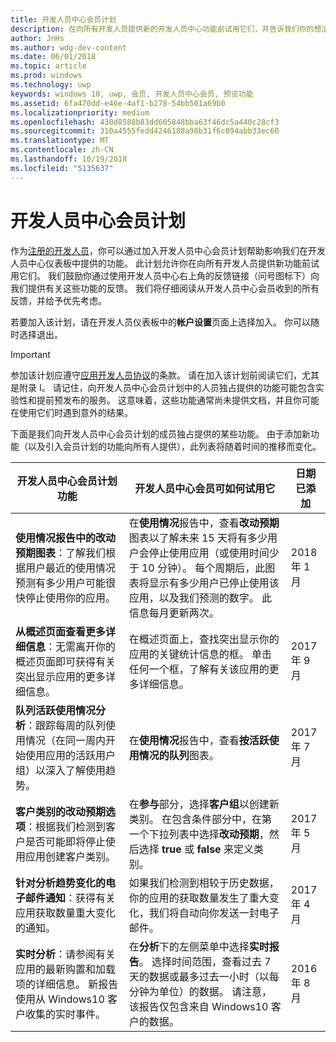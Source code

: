 ```yaml
---
title: 开发人员中心会员计划
description: 在向所有开发人员提供新的开发人员中心功能前试用它们，并告诉我们你的想法。
author: JnHs
ms.author: wdg-dev-content
ms.date: 06/01/2018
ms.topic: article
ms.prod: windows
ms.technology: uwp
keywords: windows 10, uwp, 会员, 开发人员中心会员, 预览功能
ms.assetid: 6fa470dd-e46e-4af1-b278-54bb501a69b0
ms.localizationpriority: medium
ms.openlocfilehash: 430d8588b83dd605848bba63f46dc5a440c28cf3
ms.sourcegitcommit: 310a4555fedd4246188a98b31f6c094abb33ec60
ms.translationtype: MT
ms.contentlocale: zh-CN
ms.lasthandoff: 10/19/2018
ms.locfileid: "5135637"
---
```

# <a name="dev-center-insider-program"></a>开发人员中心会员计划

作为[注册的开发人员](http://go.microsoft.com/fwlink/?LinkID=615100)，你可以通过加入开发人员中心会员计划帮助影响我们在开发人员中心仪表板中提供的功能。 此计划允许你在向所有开发人员提供新功能前试用它们。 我们鼓励你通过使用开发人员中心右上角的反馈链接（问号图标下）向我们提供有关这些功能的反馈。 我们将仔细阅读从开发人员中心会员收到的所有反馈，并给予优先考虑。

若要加入该计划，请在开发人员仪表板中的**帐户设置**页面上选择加入。 你可以随时选择退出。

> [!IMPORTANT]
> 参加该计划应遵守[应用开发人员协议](https://docs.microsoft.com/legal/windows/agreements/app-developer-agreement)的条款。 请在加入该计划前阅读它们，尤其是附录 I。 请记住，向开发人员中心会员计划中的人员独占提供的功能可能包含实验性和提前预发布的服务。 这意味着，这些功能通常尚未提供文档，并且你可能在使用它们时遇到意外的结果。

下面是我们向开发人员中心会员计划的成员独占提供的某些功能。 由于添加新功能（以及引入会员计划的功能向所有人提供），此列表将随着时间的推移而变化。

| 开发人员中心会员计划功能   | 开发人员中心会员可如何试用它 | 日期已添加 |
|--------------------------------------|------------------------------------|------------|
|**使用情况报告中的改动预期图表**：了解我们根据用户最近的使用情况预测有多少用户可能很快停止使用你的应用。 | 在**使用情况**报告中，查看**改动预期**图表以了解未来 15 天将有多少用户会停止使用应用（或使用时间少于 10 分钟）。 每个周期后，此图表将显示有多少用户已停止使用该应用，以及我们预测的数字。 此信息每月更新两次。  | 2018 年 1 月 |
|**从概述页面查看更多详细信息**：无需离开你的概述页面即可获得有关突出显示应用的更多详细信息。 | 在概述页面上，查找突出显示你的应用的关键统计信息的框。 单击任何一个框，了解有关该应用的更多详细信息。 | 2017 年 9 月 |
|**队列活跃使用情况分析**：跟踪每周的队列使用情况（在同一周内开始使用应用的活跃用户组）以深入了解使用趋势。  | 在**使用情况**报告中，查看**按活跃使用情况的队列**图表。  |2017 年 7 月|
|**客户类别的改动预期选项**：根据我们检测到客户是否可能即将停止使用应用创建客户类别。  | 在**参与**部分，选择**客户组**以创建新类别。 在包含条件部分中，在第一个下拉列表中选择**改动预期**，然后选择 **true** 或 **false** 来定义类别。 |2017 年 5 月|
|**针对分析趋势变化的电子邮件通知**：获得有关应用获取数量重大变化的通知。 | 如果我们检测到相较于历史数据，你的应用的获取数量发生了重大变化，我们将自动向你发送一封电子邮件。 |2017 年 4 月|
|**实时分析**：请参阅有关应用的最新购置和加载项的详细信息。 新报告使用从 Windows10 客户收集的实时事件。 | 在**分析**下的左侧菜单中选择**实时报告**。 选择时间范围，查看过去 7 天的数据或最多过去一小时（以每分钟为单位）的数据。 请注意，该报告仅包含来自 Windows10 客户的数据。  |2016 年 8 月|

